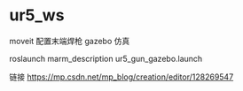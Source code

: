 # ur5_ws
moveit 配置末端焊枪 gazebo 仿真

roslaunch marm_description ur5_gun_gazebo.launch

 链接
https://mp.csdn.net/mp_blog/creation/editor/128269547
